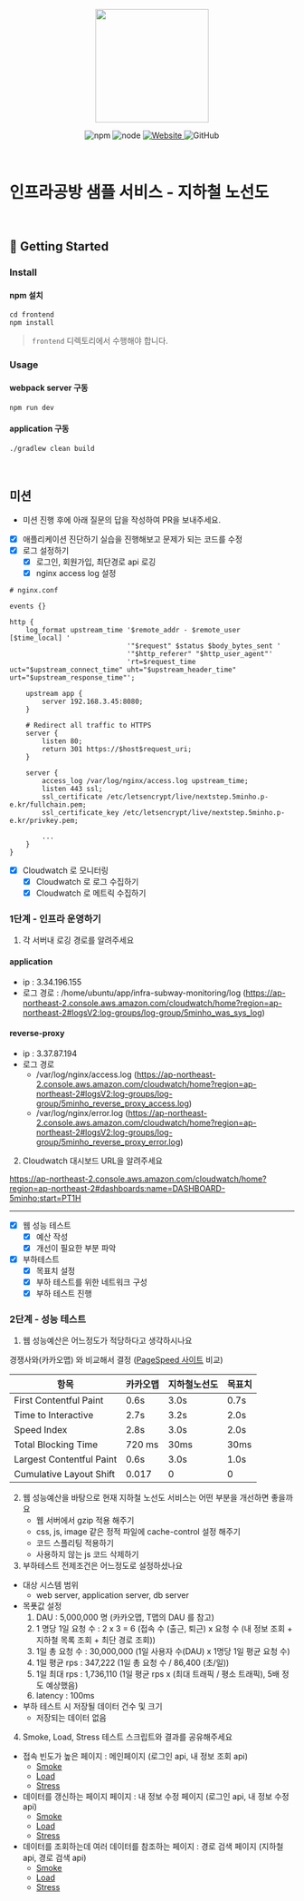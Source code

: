 <p align="center">
    <img width="200px;" src="https://raw.githubusercontent.com/woowacourse/atdd-subway-admin-frontend/master/images/main_logo.png"/>
</p>
<p align="center">
  <img alt="npm" src="https://img.shields.io/badge/npm-%3E%3D%205.5.0-blue">
  <img alt="node" src="https://img.shields.io/badge/node-%3E%3D%209.3.0-blue">
  <a href="https://edu.nextstep.camp/c/R89PYi5H" alt="nextstep atdd">
    <img alt="Website" src="https://img.shields.io/website?url=https%3A%2F%2Fedu.nextstep.camp%2Fc%2FR89PYi5H">
  </a>
  <img alt="GitHub" src="https://img.shields.io/github/license/next-step/atdd-subway-service">
</p>

<br>

# 인프라공방 샘플 서비스 - 지하철 노선도

<br>

## 🚀 Getting Started

### Install
#### npm 설치
```
cd frontend
npm install
```
> `frontend` 디렉토리에서 수행해야 합니다.

### Usage
#### webpack server 구동
```
npm run dev
```
#### application 구동
```
./gradlew clean build
```
<br>

## 미션

* 미션 진행 후에 아래 질문의 답을 작성하여 PR을 보내주세요.

- [x] 애플리케이션 진단하기 실습을 진행해보고 문제가 되는 코드를 수정
- [x] 로그 설정하기
  - [x] 로그인, 회원가입, 최단경로 api 로깅
  - [x] nginx access log 설정
```
# nginx.conf

events {}

http {
    log_format upstream_time '$remote_addr - $remote_user [$time_local] '
                             '"$request" $status $body_bytes_sent '
                             '"$http_referer" "$http_user_agent"'
                             'rt=$request_time uct="$upstream_connect_time" uht="$upstream_header_time" urt="$upstream_response_time"';
    
    upstream app {
        server 192.168.3.45:8080;
    }
    
    # Redirect all traffic to HTTPS
    server {
        listen 80;
        return 301 https://$host$request_uri;
    }
    
    server {
        access_log /var/log/nginx/access.log upstream_time;
        listen 443 ssl;
        ssl_certificate /etc/letsencrypt/live/nextstep.5minho.p-e.kr/fullchain.pem;
        ssl_certificate_key /etc/letsencrypt/live/nextstep.5minho.p-e.kr/privkey.pem;
    
        ...
    }
}
```
- [x] Cloudwatch 로 모니터링
  - [x] Cloudwatch 로 로그 수집하기
  - [x] Cloudwatch 로 메트릭 수집하기

### 1단계 - 인프라 운영하기
1. 각 서버내 로깅 경로를 알려주세요

#### application
* ip : 3.34.196.155
* 로그 경로 : /home/ubuntu/app/infra-subway-monitoring/log (https://ap-northeast-2.console.aws.amazon.com/cloudwatch/home?region=ap-northeast-2#logsV2:log-groups/log-group/5minho_was_sys_log)
#### reverse-proxy
* ip : 3.37.87.194
* 로그 경로 
  * /var/log/nginx/access.log (https://ap-northeast-2.console.aws.amazon.com/cloudwatch/home?region=ap-northeast-2#logsV2:log-groups/log-group/5minho_reverse_proxy_access.log)
  * /var/log/nginx/error.log (https://ap-northeast-2.console.aws.amazon.com/cloudwatch/home?region=ap-northeast-2#logsV2:log-groups/log-group/5minho_reverse_proxy_error.log)

2. Cloudwatch 대시보드 URL을 알려주세요

https://ap-northeast-2.console.aws.amazon.com/cloudwatch/home?region=ap-northeast-2#dashboards:name=DASHBOARD-5minho;start=PT1H

---
-[x] 웹 성능 테스트
    -[x] 예산 작성
    -[x] 개선이 필요한 부분 파악
-[x] 부하테스트
    -[x] 목표치 설정
    -[x] 부하 테스트를 위한 네트워크 구성
    -[x] 부하 테스트 진행
    
### 2단계 - 성능 테스트
1. 웹 성능예산은 어느정도가 적당하다고 생각하시나요 
   
경쟁사와(카카오맵) 와 비교해서 결정 ([PageSpeed 사이트](https://developers.google.com/speed/pagespeed/insights/) 비교)

| 항목                    | 카카오맵 | 지하철노선도 | 목표치|  
|------------------------|--------|----------|------|
|First Contentful Paint  |  0.6s  |   3.0s   | 0.7s |
|Time to Interactive     |  2.7s  |   3.2s   | 2.0s |
|Speed Index             |  2.8s  |   3.0s   | 2.0s |  
|Total Blocking Time     | 720 ms |   30ms   | 30ms |
|Largest Contentful Paint|  0.6s  |   3.0s   | 1.0s |
|Cumulative Layout Shift | 0.017  |   0      | 0    |

2. 웹 성능예산을 바탕으로 현재 지하철 노선도 서비스는 어떤 부분을 개선하면 좋을까요
   * 웹 서버에서 gzip 적용 해주기
   * css, js, image 같은 정적 파일에 cache-control 설정 해주기
   * 코드 스플리팅 적용하기
   * 사용하지 않는 js 코드 삭제하기
3. 부하테스트 전제조건은 어느정도로 설정하셨나요
* 대상 시스템 범위
  * web server, application server, db server
* 목푯값 설정
  1. DAU : 5,000,000 명 (카카오맵, T맵의 DAU 를 참고)
  2. 1 명당 1일 요청 수 : 2 x 3 = 6 (접속 수 (출근, 퇴근) x 요청 수 (내 정보 조회 + 지하철 목록 조회 + 최단 경로 조회)) 
  3. 1일 총 요청 수 : 30,000,000 (1일 사용자 수(DAU) x 1명당 1일 평균 요청 수)
  4. 1일 평균 rps : 347,222 (1일 총 요청 수 / 86,400 (초/일))
  5. 1일 최대 rps : 1,736,110 (1일 평균 rps x (최대 트래픽 / 평소 트래픽), 5배 정도 예상했음) 
  6. latency : 100ms
* 부하 테스트 시 저장될 데이터 건수 및 크기 
    * 저장되는 데이터 없음 
4. Smoke, Load, Stress 테스트 스크립트와 결과를 공유해주세요

* 접속 빈도가 높은 페이지 : 메인페이지 (로그인 api, 내 정보 조회 api)
    * [Smoke](./page-test/main-page/smoke/README.md)
    * [Load](./page-test/main-page/load/README.md)
    * [Stress](./page-test/main-page/stress/README.md)
* 데이터를 갱신하는 페이지 페이지 : 내 정보 수정 페이지 (로그인 api, 내 정보 수정 api)
    * [Smoke](./page-test/update-page/smoke/README.md)
    * [Load](./page-test/update-page/load/README.md)
    * [Stress](./page-test/update-page/stress/README.md)
* 데이터를 조회하는데 여러 데이터를 참조하는 페이지 : 경로 검색 페이지 (지하철 api, 경로 검색 api)
    * [Smoke](./page-test/line-search-page/smoke/README.md)
    * [Load](./page-test/line-search-page/load/README.md) 
    * [Stress](./page-test/line-search-page/stress/README.md)
